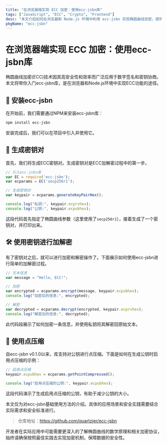 ```yaml
---
title: "在浏览器端实现 ECC 加密：使用ecc-jsbn库"
tags: ["JavaScript", "ECC", "Crypto", "Frontend"]
desc: "本文介绍如何在浏览器和 Node.js 环境中利用 ecc-jsbn 实现椭圆曲线加密，提供详尽的代码示例和实用的实现步骤。"
pkgName: "ecc-jsbn"
---
```


# 在浏览器端实现 ECC 加密：使用ecc-jsbn库

椭圆曲线加密(ECC)技术因其高安全性和效率而广泛应用于数字签名和密钥协商。本文将带你入门ecc-jsbn库，是在浏览器和Node.js环境中实现ECC功能的途径。

## 🚀 安装ecc-jsbn

在开始前，我们需要通过NPM来安装ecc-jsbn库：

``` bash
npm install ecc-jsbn
```

安装完成后，我们可以在项目中引入并使用它。

## 📌 生成密钥对

首先，我们将生成ECC密钥对。生成密钥对是ECC加解密过程中的第一步。

``` javascript
// 引入ecc-jsbn库
var EC = require('ecc-jsbn');
var ecparams = EC('secp256r1');

// 生成密钥对
var keypair = ecparams.generateKeyPairHex();

console.log("私钥:", keypair.ecprvhex);
console.log("公钥:", keypair.ecpubhex);
```

这段代码首先指定了椭圆曲线参数（这里使用了`secp256r1`），接着生成了一个密钥对，并打印出来。

## 🛠 使用密钥进行加解密

有了密钥对之后，就可以进行加密和解密操作了。下面展示如何使用ecc-jsbn进行简单的加解密过程。

``` javascript
// 文本信息
var message = "Hello, ECC!";

// 加密
var encrypted = ecparams.encrypt(message, keypair.ecpubhex);
console.log("加密后的信息:", encrypted);

// 解密
var decrypted = ecparams.decrypt(encrypted, keypair.ecprvhex);
console.log("解密后的信息:", decrypted);
```

此代码段展示了如何加密一条信息，并使用私钥将其解密回原始文本。

## 🔗 使用点压缩

自ecc-jsbn v0.1.0以来，库支持对公钥进行点压缩。下面是如何在生成公钥时启用点压缩的示例：

``` javascript
// 启用点压缩
keypair.ecpubhex = ecparams.getPointCompressed();

console.log("启用点压缩的公钥:", keypair.ecpubhex);
```

这段代码演示了生成启用点压缩的公钥，有助于减少公钥的大小。

本文仅为对ecc-jsbn基础使用方法的介绍。具体的应用场景和安全实践需要结合实际需求和安全标准进行。

> 仓库地址：https://github.com/quartzjer/ecc-jsbn

开发者在实际应用中可能需要更深入的了解椭圆曲线的数学原理和相关加密协议，始终请确保按照最佳实践去实现加密机制，保障数据的安全性。
